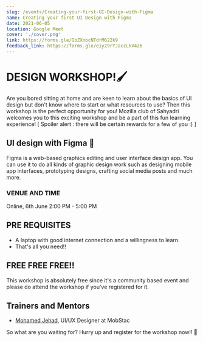 ```yaml
---
slug: /events/Creating-your-first-UI-Design-with-Figma
name: Creating your first UI Design with Figma
date: 2021-06-05
location: Google Meet
cover: './cover.png'
link: https://forms.gle/GbZXnbcNTdrM622k9
feedback_link: https://forms.gle/eiy29rYJaccLkV4z6
---
```


# DESIGN WORKSHOP!🖌️
Are you bored sitting at home and are keen to learn about the basics of  UI design but don't know where to start or what resources to use? Then this workshop is the perfect opportunity for you! Mozilla club of Sahyadri welcomes you to this exciting workshop and be a part of this fun learning experience! [ Spoiler alert : there will be certain rewards for a few of you :) ]

## UI design with Figma 🎨
Figma is a web-based graphics editing and user interface design app. You can use it to do all kinds of graphic design work such as designing mobile app interfaces, prototyping designs, crafting social media posts and much more.

### VENUE AND TIME
Online, 6th June 2:00 PM - 5:00 PM

## PRE REQUISITES
- A laptop with good internet connection and a willingness to learn.
- That's all you need!!

## FREE FREE FREE!!
This workshop is absolutely free since it's a community based event and please do attend the workshop if you've registered for it.

## Trainers and Mentors
- [Mohamed Jehad](https://github.com/jehadmohamedz), UI/UX Designer at MobStac

So what are you waiting for? Hurry up and register for the  workshop now!! 🙌